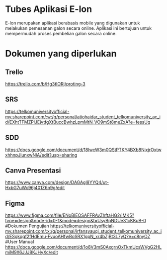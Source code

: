 # Tubes Aplikasi E-lon
E-lon merupakan aplikasi berabasis mobile yang digunakan untuk melakukan pemesanan galon secara online. Aplikasi ini bertujuan untuk mempermudah proses pembelian galon secara online.
# Dokumen yang diperlukan
## Trello
https://trello.com/b/Hg3tIORj/proting-3
## SRS
https://telkomuniversityofficial-my.sharepoint.com/:w:/g/personal/atiohaidar_student_telkomuniversity_ac_id/EXhtTFMZPlJEjvtfgXtBuccBwhzLpmMtN_VO9mSt8meZxA?e=fessUq
## SDD
https://docs.google.com/document/d/18IwcW3m0QStPTKY4BXb8NixjrOxtwxhhnpJlunxwNlA/edit?usp=sharing
## Canva Presentasi
https://www.canva.com/design/DAGAgl8YYQ4/ut-HxbG7uWc96j401Z6n9g/edit
## Figma
https://www.figma.com/file/ENoBIEOSAFFRAvZhftaHG2/IMK5?type=design&node-id=0-1&mode=design&t=UsyBpNDUe31cKKuB-0
#Dokumen Pengujian
https://telkomuniversityofficial-my.sharepoint.com/:x:/g/personal/irfansyauqi_student_telkomuniversity_ac_id/ESgkqgf2fHdEmu-FvuoAHfwBoSRX1gpN_xr4bZjBt3L7yQ?e=c8nyOZ
#User Manual
https://docs.google.com/document/d/1o8V3mS0AxgrnOxTkmUcsWVgG2HLmiM9X6JJJ8KJHyXc/edit
